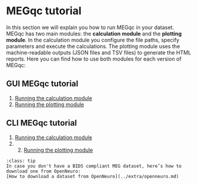 # MEGqc tutorial

In this section we will explain you how to run MEGqc in your dataset. MEGqc has two main modules: the **calculation module** and the **plotting module**. In the calculation module you configure the file paths, specify parameters and execute the calculations. The plotting module uses the machine-readable outputs (JSON files and TSV files) to generate the HTML reports.
Here you can find how to use both modules for each version of MEGqc:

## GUI MEGqc tutorial
1. [Running the calculation module](../tutorial/calc_gui)
2. [Running the plotting module](../tutorial/plot_gui)

## CLI MEGqc tutorial
1. [Running the calculation module](../tutorial/calc_cli)
2. 2. [Running the plotting module](../tutorial/plot_cli)


```{admonition} Don't have a Dataset?
:class: tip
In case you don't have a BIDS compliant MEG dataset, here’s how to download one from OpenNeuro:
[How to download a dataset from OpenNeuro](../extra/openneuro.md)

```

